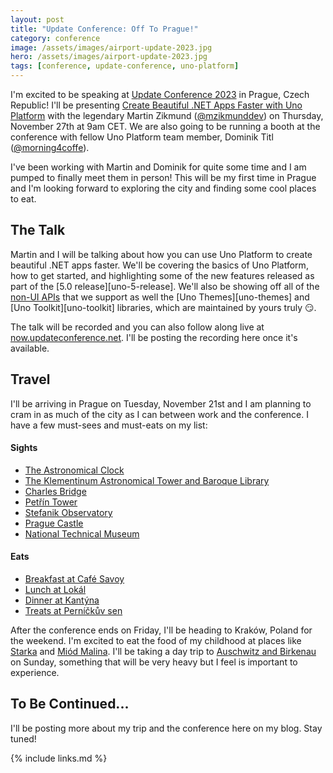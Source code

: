 ```yaml
---
layout: post
title: "Update Conference: Off To Prague!"
category: conference
image: /assets/images/airport-update-2023.jpg
hero: /assets/images/airport-update-2023.jpg
tags: [conference, update-conference, uno-platform]
---
```


I'm excited to be speaking at [Update Conference 2023][update-conf-site] in Prague, Czech Republic! I'll be presenting [Create Beautiful .NET Apps Faster with Uno Platform][update-conf-uno-talk] with the legendary Martin Zikmund ([@mzikmunddev][martin-twitter]) on Thursday, November 27th at 9am CET. We are also going to be running a booth at the conference with fellow Uno Platform team member, Dominik Titl ([@morning4coffe][dominik-twitter]).

I've been working with Martin and Dominik for quite some time and I am pumped to finally meet them in person! This will be my first time in Prague and I'm looking forward to exploring the city and finding some cool places to eat.

## The Talk

Martin and I will be talking about how you can use Uno Platform to create beautiful .NET apps faster. We'll be covering the basics of Uno Platform, how to get started, and highlighting some of the new features released as part of the [5.0 release][uno-5-release]. We'll also be showing off all of the [non-UI APIs][uno-nonui-apis] that we support as well the [Uno Themes][uno-themes] and [Uno Toolkit][uno-toolkit] libraries, which are maintained by yours truly :smirk:.

The talk will be recorded and you can also follow along live at [now.updateconference.net][update-livestream]. I'll be posting the recording here once it's available.

## Travel

I'll be arriving in Prague on Tuesday, November 21st and I am planning to cram in as much of the city as I can between work and the conference. I have a few must-sees and must-eats on my list:

#### Sights

- [The Astronomical Clock][astro-clock]
- [The Klementinum Astronomical Tower and Baroque Library][klementinum]
- [Charles Bridge][charles-bridge]
- [Petřín Tower][petrin-tower]
- [Stefanik Observatory][stefanik-observatory]
- [Prague Castle][prague-castle]
- [National Technical Museum][tech-museum]

#### Eats

- [Breakfast at Café Savoy][cafe-savoy]
- [Lunch at Lokál][lokal]
- [Dinner at Kantýna][kantyna]
- [Treats at Perníčkův sen][gingerbread-house]

After the conference ends on Friday, I'll be heading to Kraków, Poland for the weekend. I'm excited to eat the food of my childhood at places like [Starka][starka] and [Miód Malina][miod-malina]. I'll be taking a day trip to [Auschwitz and Birkenau][auschwitz-birkenau] on Sunday, something that will be very heavy but I feel is important to experience.

## To Be Continued...

I'll be posting more about my trip and the conference here on my blog. Stay tuned!

{% include links.md %}

[update-conf-site]: https://www.updateconference.net/en
[update-conf-uno-talk]: https://www.updateconference.net/en/2023/session/create-beautiful--net-apps-faster-with-uno-platform
[martin-twitter]: https://twitter.com/mzikmunddev
[dominik-twitter]: https://twitter.com/morning4coffe
[update-livestream]: https://now.updateconference.net/
[uno-nonui-apis]: https://platform.uno/docs/articles/using-uno-ui.html#winrt-features-non-visual-apis
[lokal]: https://lokal.ambi.cz/en/
[kantyna]: https://www.kantyna.ambi.cz/en/
[cafe-savoy]: https://cafesavoy.ambi.cz/en/
[gingerbread-house]: https://www.prague.eu/en/object/food/2783/pernickuv-sen-the-gingerbread-mans-dream
[tech-museum]: https://www.ntm.cz/en
[prague-castle]: https://www.hrad.cz/en/prague-castle-for-visitors
[stefanik-observatory]: https://www.planetum.cz/stefanik_observatory/
[petrin-tower]: https://www.prague.eu/en/object/places/116/petrin-lookout-tower-petrinska-rozhledna
[charles-bridge]: https://www.prague.eu/en/object/places/93/charles-bridge-karluv-most
[klementinum]: https://www.prague.eu/en/object/places/4071/the-clementinum-astronomical-tower-and-baroque-library
[astro-clock]: https://www.prague.eu/en/object/places/3129/astronomical-clock
[miod-malina]: https://miodmalina.pl/
[starka]: https://www.starka-restauracja.pl/en/
[auschwitz-birkenau]: https://www.auschwitz.org/en/